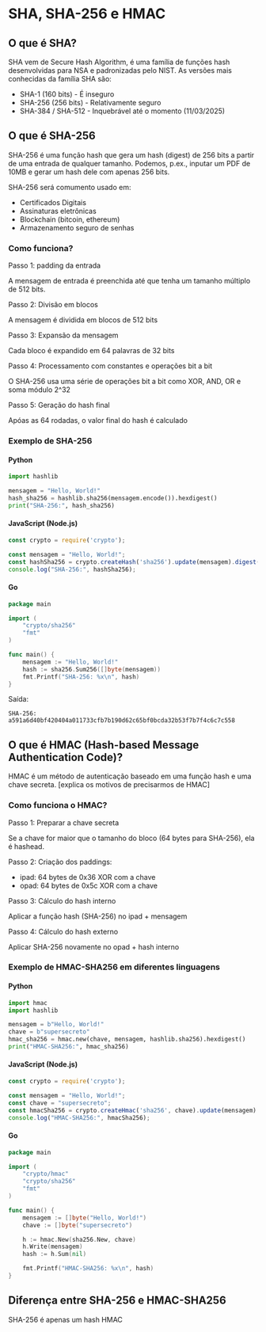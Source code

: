 # SHA, SHA-256 e HMAC

## O que é SHA?

SHA vem de Secure Hash Algorithm, é uma família de funções hash desenvolvidas para NSA e padronizadas pelo NIST. As versões mais conhecidas da família SHA são:

- SHA-1 (160 bits) - É inseguro
- SHA-256 (256 bits) - Relativamente seguro
- SHA-384 / SHA-512 - Inquebrável até o momento (11/03/2025)

## O que é SHA-256

SHA-256 é uma função hash que gera um hash (digest) de 256 bits a partir de uma entrada de qualquer tamanho. Podemos, p.ex., inputar um PDF de 10MB e gerar um hash dele com apenas 256 bits.

SHA-256 será comumento usado em:

* Certificados Digitais
* Assinaturas eletrônicas
* Blockchain (bitcoin, ethereum)
* Armazenamento seguro de senhas

### Como funciona?

Passo 1: padding da entrada

A mensagem de entrada é preenchida até que tenha um tamanho múltiplo de 512 bits.

Passo 2: Divisão em blocos

A mensagem é dividida em blocos de 512 bits

Passo 3: Expansão da mensagem

Cada bloco é expandido em 64 palavras de 32 bits

Passo 4: Processamento com constantes e operações bit a bit

O SHA-256 usa uma série de operações bit a bit como XOR, AND, OR e soma módulo 2^32

Passo 5: Geração do hash final

Apóas as 64 rodadas, o valor final do hash é calculado

### Exemplo de SHA-256

#### Python
```python
import hashlib

mensagem = "Hello, World!"
hash_sha256 = hashlib.sha256(mensagem.encode()).hexdigest()
print("SHA-256:", hash_sha256)
```

#### JavaScript (Node.js)

```javascript
const crypto = require('crypto');

const mensagem = "Hello, World!";
const hashSha256 = crypto.createHash('sha256').update(mensagem).digest('hex');
console.log("SHA-256:", hashSha256);
```

#### Go

```go
package main

import (
	"crypto/sha256"
	"fmt"
)

func main() {
	mensagem := "Hello, World!"
	hash := sha256.Sum256([]byte(mensagem))
	fmt.Printf("SHA-256: %x\n", hash)
}

```

Saída:

```
SHA-256: a591a6d40bf420404a011733cfb7b190d62c65bf0bcda32b53f7b7f4c6c7c558
```

## O que é HMAC (Hash-based Message Authentication Code)?

HMAC é um método de autenticação baseado em uma função hash e uma chave secreta. [explica os motivos de precisarmos de HMAC]

### Como funciona o HMAC?

Passo 1: Preparar a chave secreta

Se a chave for maior que o tamanho do bloco (64 bytes para SHA-256), ela é hashead.

Passo 2: Criação dos paddings:

* ipad: 64 bytes de 0x36 XOR com a chave
* opad: 64 bytes de 0x5c XOR com a chave

Passo 3: Cálculo do hash interno

Aplicar a função hash (SHA-256) no ipad + mensagem

Passo 4: Cálculo do hash externo

Aplicar SHA-256 novamente no opad + hash interno

### Exemplo de HMAC-SHA256 em diferentes linguagens

#### Python

```python
import hmac
import hashlib

mensagem = b"Hello, World!"
chave = b"supersecreto"
hmac_sha256 = hmac.new(chave, mensagem, hashlib.sha256).hexdigest()
print("HMAC-SHA256:", hmac_sha256)
```

#### JavaScript (Node.js)

```javascript
const crypto = require('crypto');

const mensagem = "Hello, World!";
const chave = "supersecreto";
const hmacSha256 = crypto.createHmac('sha256', chave).update(mensagem).digest('hex');
console.log("HMAC-SHA256:", hmacSha256);

```

#### Go

```go
package main

import (
	"crypto/hmac"
	"crypto/sha256"
	"fmt"
)

func main() {
	mensagem := []byte("Hello, World!")
	chave := []byte("supersecreto")

	h := hmac.New(sha256.New, chave)
	h.Write(mensagem)
	hash := h.Sum(nil)

	fmt.Printf("HMAC-SHA256: %x\n", hash)
}

```

## Diferença entre SHA-256 e HMAC-SHA256

SHA-256 é apenas um hash
HMAC

